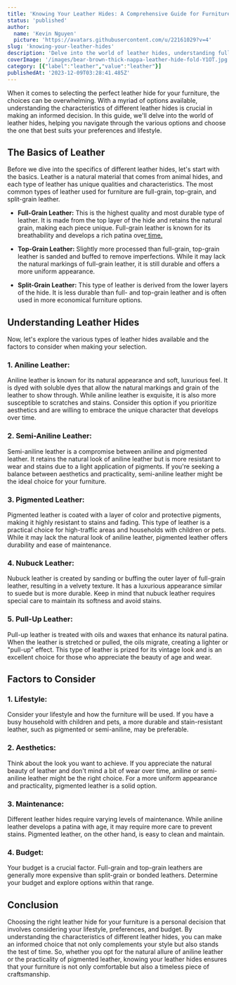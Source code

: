 ```yaml
---
title: 'Knowing Your Leather Hides: A Comprehensive Guide for Furniture Enthusiasts'
status: 'published'
author:
  name: 'Kevin Nguyen'
  picture: 'https://avatars.githubusercontent.com/u/22161029?v=4'
slug: 'knowing-your-leather-hides'
description: 'Delve into the world of leather hides, understanding full-grain, top-grain, and split-grain options. Explore aniline, semi-aniline, and pigmented leathers to make informed choices for lasting, stylish furniture that suits your preferences'
coverImage: '/images/bear-brown-thick-nappa-leather-hide-fold-Y1OT.jpg'
category: [{"label":"leather","value":"leather"}]
publishedAt: '2023-12-09T03:28:41.485Z'
---
```


When it comes to selecting the perfect leather hide for your furniture, the choices can be overwhelming. With a myriad of options available, understanding the characteristics of different leather hides is crucial in making an informed decision. In this guide, we'll delve into the world of leather hides, helping you navigate through the various options and choose the one that best suits your preferences and lifestyle.

## **The Basics of Leather**

Before we dive into the specifics of different leather hides, let's start with the basics. Leather is a natural material that comes from animal hides, and each type of leather has unique qualities and characteristics. The most common types of leather used for furniture are full-grain, top-grain, and split-grain leather.

- **Full-Grain Leather:** This is the highest quality and most durable type of leather. It is made from the top layer of the hide and retains the natural grain, making each piece unique. Full-grain leather is known for its breathability and develops a rich patina ove[r time.](http://time.Top)

- **Top-Grain Leather:** Slightly more processed than full-grain, top-grain leather is sanded and buffed to remove imperfections. While it may lack the natural markings of full-grain leather, it is still durable and offers a more uniform appearance.

- **Split-Grain Leather:** This type of leather is derived from the lower layers of the hide. It is less durable than full- and top-grain leather and is often used in more economical furniture options.

## **Understanding Leather Hides**

Now, let's explore the various types of leather hides available and the factors to consider when making your selection.

### **1. Aniline Leather:**

Aniline leather is known for its natural appearance and soft, luxurious feel. It is dyed with soluble dyes that allow the natural markings and grain of the leather to show through. While aniline leather is exquisite, it is also more susceptible to scratches and stains. Consider this option if you prioritize aesthetics and are willing to embrace the unique character that develops over time.

### **2. Semi-Aniline Leather:**

Semi-aniline leather is a compromise between aniline and pigmented leather. It retains the natural look of aniline leather but is more resistant to wear and stains due to a light application of pigments. If you're seeking a balance between aesthetics and practicality, semi-aniline leather might be the ideal choice for your furniture.

### **3. Pigmented Leather:**

Pigmented leather is coated with a layer of color and protective pigments, making it highly resistant to stains and fading. This type of leather is a practical choice for high-traffic areas and households with children or pets. While it may lack the natural look of aniline leather, pigmented leather offers durability and ease of maintenance.

### **4. Nubuck Leather:**

Nubuck leather is created by sanding or buffing the outer layer of full-grain leather, resulting in a velvety texture. It has a luxurious appearance similar to suede but is more durable. Keep in mind that nubuck leather requires special care to maintain its softness and avoid stains.

### **5. Pull-Up Leather:**

Pull-up leather is treated with oils and waxes that enhance its natural patina. When the leather is stretched or pulled, the oils migrate, creating a lighter or "pull-up" effect. This type of leather is prized for its vintage look and is an excellent choice for those who appreciate the beauty of age and wear.

## **Factors to Consider**

### **1. Lifestyle:**

Consider your lifestyle and how the furniture will be used. If you have a busy household with children and pets, a more durable and stain-resistant leather, such as pigmented or semi-aniline, may be preferable.

### **2. Aesthetics:**

Think about the look you want to achieve. If you appreciate the natural beauty of leather and don't mind a bit of wear over time, aniline or semi-aniline leather might be the right choice. For a more uniform appearance and practicality, pigmented leather is a solid option.

### **3. Maintenance:**

Different leather hides require varying levels of maintenance. While aniline leather develops a patina with age, it may require more care to prevent stains. Pigmented leather, on the other hand, is easy to clean and maintain.

### **4. Budget:**

Your budget is a crucial factor. Full-grain and top-grain leathers are generally more expensive than split-grain or bonded leathers. Determine your budget and explore options within that range.

## **Conclusion**

Choosing the right leather hide for your furniture is a personal decision that involves considering your lifestyle, preferences, and budget. By understanding the characteristics of different leather hides, you can make an informed choice that not only complements your style but also stands the test of time. So, whether you opt for the natural allure of aniline leather or the practicality of pigmented leather, knowing your leather hides ensures that your furniture is not only comfortable but also a timeless piece of craftsmanship.
